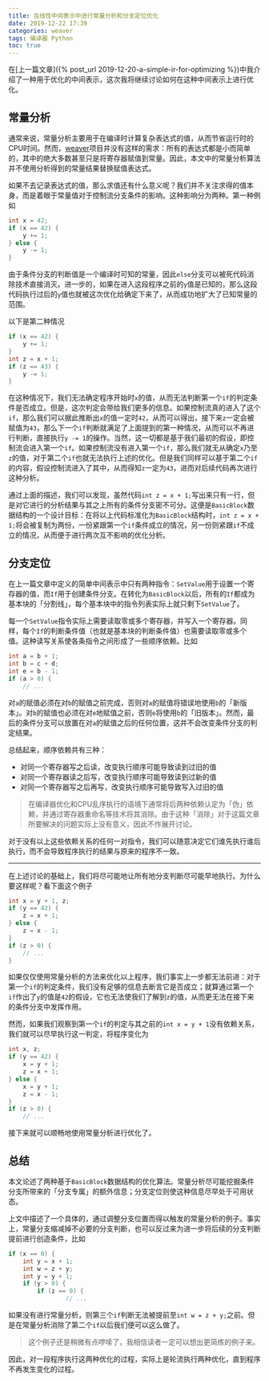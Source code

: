 ```yaml
---
title: 在线性中间表示中进行常量分析和分支定位优化
date: 2019-12-22 17:39
categories: weaver
tags: 编译器 Python
toc: true
---
```


在[上一篇文章]({% post_url 2019-12-20-a-simple-ir-for-optimizing %})中我介绍了一种用于优化的中间表示，这次我将继续讨论如何在这种中间表示上进行优化。

## 常量分析

通常来说，常量分析主要用于在编译时计算复杂表达式的值，从而节省运行时的CPU时间。然而，[weaver][1]项目并没有这样的需求：所有的表达式都是小而简单的，其中的绝大多数甚至只是将寄存器赋值到常量。因此，本文中的常量分析算法并不使用分析得到的常量结果替换赋值表达式。

如果不去记录表达式的值，那么求值还有什么意义呢？我们并不关注求得的值本身，而是着眼于常量值对于控制流分支条件的影响。这种影响分为两种。第一种例如

```c
int x = 42;
if (x == 42) {
    y += 1;
} else {
    y -= 1;
}
```

由于条件分支的判断值是一个编译时可知的常量，因此`else`分支可以被死代码消除技术直接消灭。进一步的，如果在进入这段程序之前的`y`值是已知的，那么这段代码执行过后的`y`值也就被这次优化给确定下来了，从而成功地扩大了已知常量的范围。

以下是第二种情况

```c
if (x == 42) {
    y += 1;
}
int z = x + 1;
if (z == 43) {
    y -= 1;
}
```

在这种情况下，我们无法确定程序开始时`x`的值，从而无法判断第一个`if`的判定条件是否成立。但是，这次判定会带给我们更多的信息。如果控制流真的进入了这个`if`，那么我们可以据此推断出`x`的值一定时`42`，从而可以得出，接下来`z`一定会被赋值为`43`，那么下一个`if`判断就满足了上面提到的第一种情况，从而可以不再进行判断，直接执行`y -= 1`的操作。当然，这一切都是基于我们最初的假设，即控制流会进入第一个`if`。如果控制流没有进入第一个`if`，那么我们就无从确定`x`乃至`z`的值，对于第二个`if`也就无法执行上述的优化。但是我们同样可以基于第二个`if`的内容，假设控制流进入了其中，从而得知`z`一定为`43`，进而对后续代码再次进行这种分析。

通过上面的描述，我们可以发现，虽然代码`int z = x + 1;`写出来只有一行，但是对它进行的分析结果与其之上所有的条件分支密不可分。这便是`BasicBlock`数据结构的一个设计目标：在将以上代码标准化为`BasicBlock`结构时，`int z = x + 1;`将会被复制为两份，一份紧跟第一个`if`条件成立的情况，另一份则紧跟`if`不成立的情况，从而便于进行两次互不影响的优化分析。

## 分支定位

在上一篇文章中定义的简单中间表示中只有两种指令：`SetValue`用于设置一个寄存器的值，而`If`用于创建条件分支。在转化为`BasicBlock`以后，所有的`If`都成为基本块的「分割线」，每个基本块中的指令列表实际上就只剩下`SetValue`了。

每一个`SetValue`指令实际上需要读取零或多个寄存器，并写入一个寄存器。同样，每个`If`的判断条件值（也就是基本块的判断条件值）也需要读取零或多个值。这种读写关系使各条指令之间形成了一些顺序依赖。比如

```C
int a = b + 1;
int b = c + d;
int e = b - 1;
if (a > 0) {
    // ...
```

对`a`的赋值必须在对`b`的赋值之前完成，否则对`a`的赋值将错误地使用`b`的「新版本」。对`b`的赋值也必须在对`e`地赋值之前，否则`e`将使用`b`的「旧版本」。然而，最后的条件分支可以放置在对`a`的赋值之后的任何位置，这并不会改变条件分支的判定结果。

总结起来，顺序依赖共有三种：
* 对同一个寄存器写之后读，改变执行顺序可能导致读到过旧的值
* 对同一个寄存器读之后写，改变执行顺序可能导致读到过新的值
* 对同一个寄存器写之后再写，改变执行顺序可能导致写入过旧的值

> 在编译器优化和CPU乱序执行的语境下通常将后两种依赖认定为「伪」依赖，并通过寄存器重命名等技术将其消除。由于这种「消除」对于这篇文章所要解决的问题实际上没有意义，因此不作展开讨论。

对于没有以上这些依赖关系的任何一对指令，我们可以随意决定它们谁先执行谁后执行，而不会导致程序执行的结果与原来的程序不一致。

----

在上述讨论的基础上，我们将尽可能地让所有地分支判断尽可能早地执行。为什么要这样呢？看下面这个例子

```c
int x = y + 1, z;
if (y == 42) {
    z = x + 1;
} else {
    z = x - 1;
}
if (z > 0) {
    // ...
}
```

如果仅仅使用常量分析的方法来优化以上程序，我们事实上一步都无法前进：对于第一个`if`的判定条件，我们没有足够的信息去断言它是否成立；就算通过第一个`if`作出了`y`的值是`42`的假设，它也无法使我们了解到`z`的值，从而更无法在接下来的条件分支中发挥作用。

然而，如果我们观察到第一个`if`的判定与其之前的`int x = y + 1`没有依赖关系，我们就可以尽早执行这一判定，将程序变化为

```c
int x, z;
if (y == 42) {
    x = y + 1;
    z = x + 1;
} else {
    x = y + 1;
    z = x - 1;
}
if (z > 0) {
    // ...
```

接下来就可以顺畅地使用常量分析进行优化了。

## 总结

本文论述了两种基于`BasicBlock`数据结构的优化算法。常量分析尽可能挖掘条件分支所带来的「分支专属」的额外信息；分支定位则使这种信息尽早处于可用状态。

上文中描述了一个具体的，通过调整分支位置而得以触发的常量分析的例子。事实上，常量分支缩减掉不必要的分支判断，也可以反过来为进一步将后续的分支判断提前进行创造条件，比如

```c
if (x == 0) {
    int y = x + 1;
    int w = z + y;
    int y = y + 1;
    if (y > 0) {
        if (z == 0) {
                // ...
```

如果没有进行常量分析，则第三个`if`判断无法被提前至`int w = z + y;`之前。但是在常量分析消除了第二个`if`以后我们便可以这么做了。

> 这个例子还是稍微有点啰嗦了，我相信读者一定可以想出更简练的例子来。

因此，对一段程序执行这两种优化的过程，实际上是轮流执行两种优化，直到程序不再发生变化的过程。

[1]: https://github.com/sgdxbc/weaver
